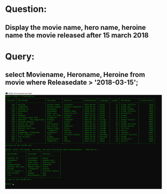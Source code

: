 # Question:
## Display the movie name, hero name, heroine name the movie released after 15 march 2018
# Query:
## select Moviename, Heroname, Heroine from movie where Releasedate > '2018-03-15';

![Alt Text](https://github.com/PS99003576/MySQL/blob/main/Images/Query_7.png)<br />
